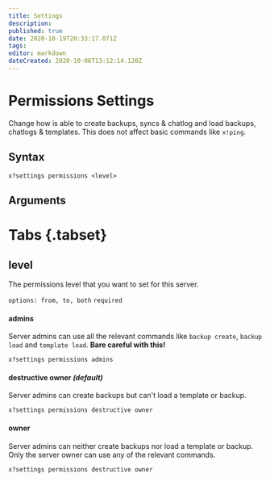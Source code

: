 ```yaml
---
title: Settings
description: 
published: true
date: 2020-10-19T20:33:17.071Z
tags: 
editor: markdown
dateCreated: 2020-10-06T13:12:14.120Z
---
```


# Permissions Settings
Change how is able to create backups, syncs & chatlog and load backups, chatlogs & templates. This does not affect basic commands like `x!ping`.

## Syntax

`x?settings permissions <level>`

## Arguments

# Tabs {.tabset}
## level

The permissions level that you want to set for this server.

`options: from, to, both` `required`

#### admins

Server admins can use all the relevant commands like `backup create`, `backup load` and `template load`.
**Bare careful with this!**

`x?settings permissions admins`

#### destructive owner *(default)*

Server admins can create backups but can't load a template or backup.

`x?settings permissions destructive owner`

#### owner

Server admins can neither create backups nor load a template or backup. Only the server owner can use any of the relevant commands.

`x?settings permissions destructive owner`

#### 

<br />